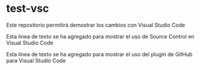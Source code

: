 # test-vsc
Este repositorio permitirá demostrar los cambios con Visual Studio Code

Esta linea de texto se ha agregado para mostrar el uso de Source Control en Visual Studio Code

Esta linea de texto se ha agregado para mostrar el uso del plugin de GitHub para Visual Studio Code
